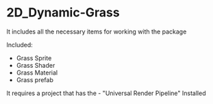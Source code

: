 # 2D_Dynamic-Grass

It includes all the necessary items for working with the package

Included: 
  - Grass Sprite
  - Grass Shader
  - Grass Material
  - Grass prefab
  
It requires a project that has the - "Universal Render Pipeline" Installed
